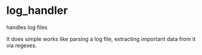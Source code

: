 # log_handler
handles log files

It does simple works like parsing a log file, extracting important data from it via regexes.
